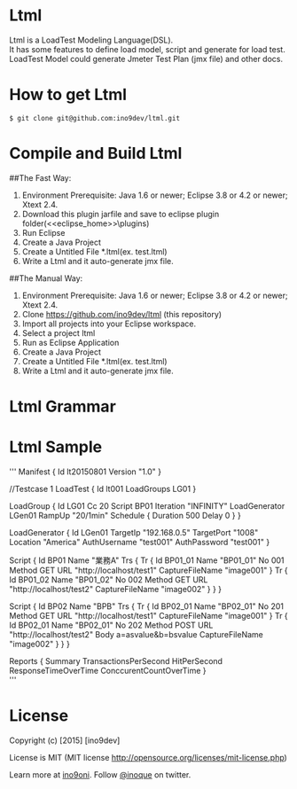 # Ltml

Ltml is a LoadTest Modeling Language(DSL).  
It has some features to define load model, script and generate for load test.  
LoadTest Model could generate Jmeter Test Plan (jmx file) and other docs.    

# How to get Ltml

`$ git clone git@github.com:ino9dev/ltml.git`

# Compile and Build Ltml

##The Fast Way:  

1. Environment Prerequisite: Java 1.6 or newer; Eclipse 3.8 or 4.2 or newer; Xtext 2.4.  
2. Download this plugin jarfile and save to eclipse plugin folder(<<eclipse_home>>\plugins)  
3. Run Eclipse  
4. Create a Java Project  
5. Create a Untitled File *.ltml(ex. test.ltml)
6. Write a Ltml and it auto-generate jmx file.

##The Manual Way:

1. Environment Prerequisite: Java 1.6 or newer; Eclipse 3.8 or 4.2 or newer; Xtext 2.4.
2. Clone https://github.com/ino9dev/ltml (this repository)
3. Import all projects into your Eclipse workspace.
4. Select a project ltml
5. Run as Eclipse Application
6. Create a Java Project
7. Create a Untitled File *.ltml(ex. test.ltml)
8. Write a Ltml and it auto-generate jmx file.

# Ltml Grammar



# Ltml Sample

'''
Manifest {
    Id lt20150801
    Version "1.0"
}

//Testcase 1
LoadTest {
    Id lt001
    LoadGroups LG01
}

LoadGroup {
    Id LG01
    Cc 20
    Script BP01
    Iteration "INFINITY"
    LoadGenerator LGen01
    RampUp "20/1min"
    Schedule {
        Duration 500
        Delay 0
    }
}

LoadGenerator {
    Id LGen01
    TargetIp "192.168.0.5"
    TargetPort "1008"
    Location "America"
    AuthUsername "test001"
    AuthPassword "test001"
}

Script {
    Id BP01
    Name "業務A"
    Trs {
        Tr {
            Id BP01_01
            Name "BP01_01"
            No 001
            Method GET
            URL "http://localhost/test1"
            CaptureFileName "image001"
        }
        Tr {
            Id BP01_02
            Name "BP01_02"
            No 002
            Method GET
            URL "http://localhost/test2"
            CaptureFileName "image002"
        }
    }
}

Script {
    Id BP02
    Name "BPB"
    Trs {
        Tr {
            Id BP02_01
            Name "BP02_01"
            No 201
            Method GET
            URL "http://localhost/test1"
            CaptureFileName "image001"
        }
        Tr {
            Id BP02_01
            Name "BP02_01"
            No 202
            Method POST
            URL "http://localhost/test2"
            Body a=asvalue&b=bsvalue
            CaptureFileName "image002"
        }
    }
}

Reports {
    Summary
    TransactionsPerSecond
    HitPerSecond
    ResponseTimeOverTime
    ConccurentCountOverTime
}        
'''

# License

Copyright (c) [2015] [ino9dev]

License is MIT (MIT license http://opensource.org/licenses/mit-license.php)

Learn more at [ino9oni](http://sites.google.com/site/ino9oni/).
Follow [@inoque](https://twitter.com/inoque) on twitter.